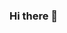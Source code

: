 ### Hi there 👋

<!--
**tarunmahashwari/tarunmahashwari** is a ✨ _special_ ✨ repository because its `README.md` (this file) appears on your GitHub profile.

Here are some ideas to get you started:

- 🔭 I’m currently working on exploring robotics...
- 🌱 I’m currently learning AI and Machine Learning and TensorFlow...
- 👯 I’m looking to collaborate on Upcoming War between atheist and optimistic ...
- 🤔 I’m looking for help with meditation...
- 💬 Ask me about God...
- 📫 How to reach me: http://tarunmahashwari.wordpress.com 
- 😄 Pronouns: ...He/Him
- ⚡ Fun fact: ...I know Hindi
-->
